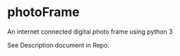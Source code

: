 # photoFrame
An internet connected digital photo frame using python 3

See Description document in Repo. 
